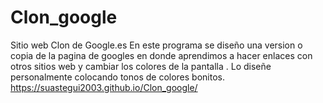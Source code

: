 # Clon_google
Sitio web Clon de Google.es
En este programa se diseño una version o copia de la pagina de googles en donde aprendimos a hacer enlaces con otros sitios web y cambiar los colores de la pantalla .
Lo diseñe personalmente colocando tonos de colores bonitos.
https://suastegui2003.github.io/Clon_google/
